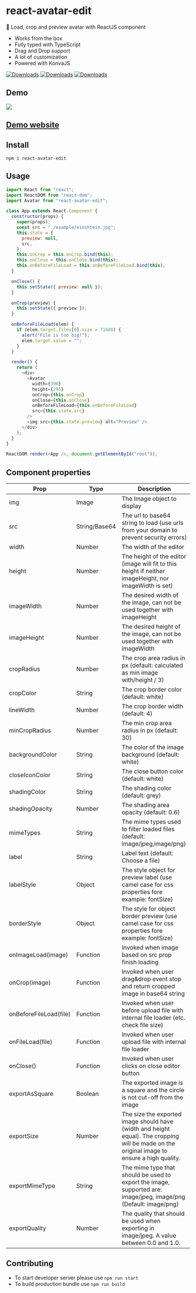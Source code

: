 # react-avatar-edit

👤 Load, crop and preview avatar with ReactJS component

- Works from the box
- Fully typed with TypeScript
- Drag and Drop support
- A lot of customization
- Powered with KonvaJS

<a href="https://www.npmjs.com/package/react-avatar-edit"><img alt="Downloads" src="https://img.shields.io/badge/npm-react--avatar--edit-orange"></a>
<a href="https://www.npmjs.com/package/react-avatar-edit"><img alt="Downloads" src="https://img.shields.io/npm/v/react-avatar-edit"></a>
<a href="https://www.npmjs.com/package/react-avatar-edit"><img alt="Downloads" src="https://img.shields.io/npm/dm/react-avatar-edit"></a>

## Demo

![](https://media.giphy.com/media/3o7aD1fCeJxzNu2uYg/giphy.gif)

## [Demo website](https://kirill3333.github.io/react-avatar/)

## Install

`npm i react-avatar-edit`

## Usage

```javascript
import React from "react";
import ReactDOM from "react-dom";
import Avatar from "react-avatar-edit";

class App extends React.Component {
  constructor(props) {
    super(props);
    const src = "./example/einshtein.jpg";
    this.state = {
      preview: null,
      src,
    };
    this.onCrop = this.onCrop.bind(this);
    this.onClose = this.onClose.bind(this);
    this.onBeforeFileLoad = this.onBeforeFileLoad.bind(this);
  }

  onClose() {
    this.setState({ preview: null });
  }

  onCrop(preview) {
    this.setState({ preview });
  }

  onBeforeFileLoad(elem) {
    if (elem.target.files[0].size > 71680) {
      alert("File is too big!");
      elem.target.value = "";
    }
  }

  render() {
    return (
      <div>
        <Avatar
          width={390}
          height={295}
          onCrop={this.onCrop}
          onClose={this.onClose}
          onBeforeFileLoad={this.onBeforeFileLoad}
          src={this.state.src}
        />
        <img src={this.state.preview} alt="Preview" />
      </div>
    );
  }
}

ReactDOM.render(<App />, document.getElementById("root"));
```

## Component properties

| Prop                   | Type          | Description                                                                                                                                 |
| ---------------------- | ------------- | ------------------------------------------------------------------------------------------------------------------------------------------- |
| img                    | Image         | The Image object to display                                                                                                                 |
| src                    | String/Base64 | The url to base64 string to load (use urls from your domain to prevent security errors)                                                     |
| width                  | Number        | The width of the editor                                                                                                                     |
| height                 | Number        | The height of the editor (image will fit to this height if neither imageHeight, nor imageWidth is set)                                      |
| imageWidth             | Number        | The desired width of the image, can not be used together with imageHeight                                                                   |
| imageHeight            | Number        | The desired height of the image, can not be used together with imageWidth                                                                   |
| cropRadius             | Number        | The crop area radius in px (default: calculated as min image with/height / 3)                                                               |
| cropColor              | String        | The crop border color (default: white)                                                                                                      |
| lineWidth              | Number        | The crop border width (default: 4)                                                                                                          |
| minCropRadius          | Number        | The min crop area radius in px (default: 30)                                                                                                |
| backgroundColor        | String        | The color of the image background (default: white)                                                                                          |
| closeIconColor         | String        | The close button color (default: white)                                                                                                     |
| shadingColor           | String        | The shading color (default: grey)                                                                                                           |
| shadingOpacity         | Number        | The shading area opacity (default: 0.6)                                                                                                     |
| mimeTypes              | String        | The mime types used to filter loaded files (default: image/jpeg,image/png)                                                                  |
| label                  | String        | Label text (default: Choose a file)                                                                                                         |
| labelStyle             | Object        | The style object for preview label (use camel case for css properties fore example: fontSize)                                               |
| borderStyle            | Object        | The style for object border preview (use camel case for css properties fore example: fontSize)                                              |
| onImageLoad(image)     | Function      | Invoked when image based on src prop finish loading                                                                                         |
| onCrop(image)          | Function      | Invoked when user drag&drop event stop and return cropped image in base64 string                                                            |
| onBeforeFileLoad(file) | Function      | Invoked when user before upload file with internal file loader (etc. check file size)                                                       |
| onFileLoad(file)       | Function      | Invoked when user upload file with internal file loader                                                                                     |
| onClose()              | Function      | Invoked when user clicks on close editor button                                                                                             |
| exportAsSquare         | Boolean       | The exported image is a square and the circle is not cut-off from the image                                                                 |
| exportSize             | Number        | The size the exported image should have (width and height equal). The cropping will be made on the original image to ensure a high quality. |
| exportMimeType         | String        | The mime type that should be used to export the image, supported are: image/jpeg, image/png (Default: image/png)                            |
| exportQuality          | Number        | The quality that should be used when exporting in image/jpeg. A value between 0.0 and 1.0.                                                  |

## Contributing

- To start developer server please use `npm run start`
- To build production bundle use `npm run build`
